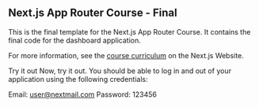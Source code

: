 ## Next.js App Router Course - Final

This is the final template for the Next.js App Router Course. It contains the final code for the dashboard application.

For more information, see the [course curriculum](https://nextjs.org/learn) on the Next.js Website.

Try it out
Now, try it out. You should be able to log in and out of your application using the following credentials:

Email: user@nextmail.com
Password: 123456
